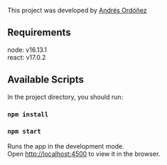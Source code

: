 This project was developed by [Andrés Ordóñez](https://github.com/theandtor) 

## Requirements

node: v16.13.1 <br />
react: v17.0.2

## Available Scripts

In the project directory, you should run:

### `npm install`
### `npm start`

Runs the app in the development mode.<br />
Open [http://localhost:4500](http://localhost:4500) to view it in the browser.
